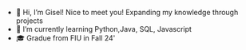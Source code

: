 - 👋 Hi, I’m Gisel! Nice to meet you! Expanding my knowledge through projects
- 🌱 I’m currently learning Python,Java, SQL, Javascript
- 🎓 Gradue from FIU in Fall 24'

<!---
giselmn/giselmn is a ✨ special ✨ repository because its `README.md` (this file) appears on your GitHub profile.
You can click the Preview link to take a look at your changes.
--->
